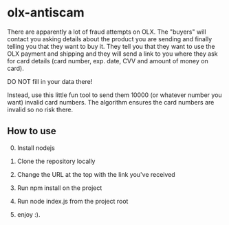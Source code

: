# olx-antiscam
There are apparently a lot of fraud attempts on OLX. The "buyers" will contact you asking details about the product you are sending and finally telling you that they want to buy it. They tell you that they want to use the OLX payment and shipping and they will send a link to you where they ask for card details (card number, exp. date, CVV and amount of money on card). 

DO NOT fill in your data there!

Instead, use this little fun tool to send them 10000 (or whatever number you want) invalid card numbers. The algorithm ensures the card numbers are invalid so no risk there. 

How to use
---

0. Install nodejs
1. Clone the repository locally
2. Change the URL at the top with the link you've received
3. Run npm install on the project
4. Run node index.js from the project root

5. enjoy :).


